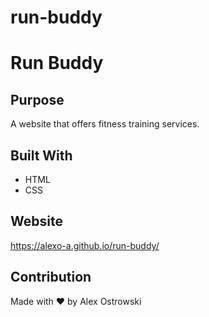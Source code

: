 # run-buddy
# Run Buddy

## Purpose
A website that offers fitness training services.

## Built With
* HTML
* CSS

## Website
https://alexo-a.github.io/run-buddy/

## Contribution
Made with ❤️ by Alex Ostrowski
